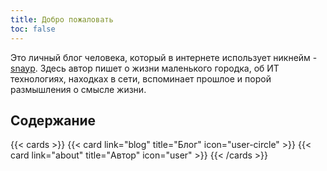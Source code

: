 ```yaml
---
title: Добро пожаловать
toc: false
---
```


Это личный блог человека, который в интернете использует никнейм - [snayp](https://github.com/snayp). Здесь автор пишет о жизни маленького городка, об ИТ технологиях, находках в сети, вспоминает прошлое и порой размышления о смысле жизни.

## Содержание

{{< cards >}}
  {{< card link="blog" title="Блог" icon="user-circle" >}}
  {{< card link="about" title="Автор" icon="user" >}}
{{< /cards >}}
